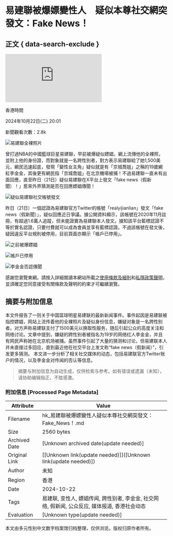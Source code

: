 # 易建聯被爆嫖變性人　疑似本尊社交網突發文：Fake News！

## 正文 { data-search-exclude }


![易建聯被爆嫖變性人](https://ad7.on.cc/mobile/www/delivery/lg.php?bannerid=53567&campaignid=29196&zoneid=1084&loc=1&referer=https%3A%2F%2Fhk.on.cc%2Fhk%2Fbkn%2Fcnt%2Fentertainment%2F20241022%2Fmobile%2Fbkn-20241022200138954-1022_00862_001.html&cb=b9e85cd23a)

香港時間

2024年10月22日(二) 20:01

新聞觀看次數：2.8k

![易建聯全裸照片](https:///hk.on.cc/hk/bkn/cnt/entertainment/20241022/photo/bkn-20241022200138954-1022_00862_001_01p.jpg?20241022140544)

曾打過NBA的中國籃球巨星易建聯，早前被爆疑似嫖娼，網上流傳他的全裸照，並附上他的身份證，而對象就是一名跨性別者，對方表示易建聯給了她1,500美元，網民迅速起底，發現「變性女主角」疑似就是有「京城喬姐」之稱的19歲網紅李金金，其後更有網民指「京城喬姐」在北京機場被捕！不過易建聯一直未有出面回應，直至昨日（21日）疑似易建聯在X平台上發文「fake news（假新聞）！」惹來外界猜測是否在回應嫖娼傳聞！

![疑似易建聯社交帳號發文](https://hk.on.cc/hk/bkn/cnt/entertainment/20241022/photo/bkn-20241022200138954-1022_00862_001_02p.jpg?20241022140544)

昨日（21日）一個認證為易建聯官方Twitter的帳號「realyijianlian」發文「fake news（假新聞）」，疑似回應近日爭議。據公開資料顯示，該帳號在2020年11月註冊，有超過1.6萬人追蹤，但未能證實為易建聯本人發文。據知該平台藍標認證不等於實名認證，只要付費就可以成為會員並享有藍標認證。不過該帳號在發文後，疑因違反平台規則被停用，目前頁面亦顯示「帳戶已停用」。

![之前被爆嫖娼](https://hk.on.cc/hk/bkn/cnt/entertainment/20241022/photo/bkn-20241022200138954-1022_00862_001_03p.jpg?20241022140544)

![帳戶已停用](https://hk.on.cc/hk/bkn/cnt/entertainment/20241022/photo/bkn-20241022200138954-1022_00862_001_05p.jpg?20241022140544)

![李金金否認傳聞](https://hk.on.cc/hk/bkn/cnt/entertainment/20241022/photo/bkn-20241022200138954-1022_00862_001_06p.jpg?20241022140544)

感謝您瀏覽東網。請按入詳細閱讀本網站所載之[使用條款及細則](https://hk.on.cc/disclaimer/index.html)和[私隱政策聲明](https://on.cc/mem/respons.html)，並須確定您同意接受有關條款及聲明的約束才可繼續瀏覽。
<!-- tcd_original_link https://hk.on.cc/hk/bkn/cnt/entertainment/20241022/bkn-20241022200138954-1022_00862_001.html -->


## 摘要与附加信息

<!-- tcd_abstract -->
本文件报告了一则关于中国篮球明星易建联的最新新闻事件。事件起因是易建联被指控嫖娼，网站上流传着他的全裸照片及疑似身份信息，嫌疑对象是一名跨性别者。对方声称易建联支付了1500美元以换取性服务，随后引起公众的高度关注和网络讨论。文章中提到，嫌疑的跨性别者被指名为19岁的网络红人李金金，并且有网民声称她在北京机场被捕。虽然事件引起了大量的猜测和讨论，但易建联本人并未直接过多回应，直到最近他在社交平台上发文称“fake news（假新闻）”，引发更多猜测。 本文进一步分析了相关社交媒体的动态，包括易建联官方Twitter账户的情况，以及李金金对传闻的否认等信息。
<!-- tcd_abstract_end -->

> 摘要与附加信息为自动生成，仅供检索与参考。如有错误或遗漏（未知），请协助编辑指正，不胜感激。

### 附加信息 [Processed Page Metadata]

| Attribute       | Value                                  |
|-----------------|----------------------------------------|
| Filename        | hk_易建聯被爆嫖變性人疑似本尊社交網突發文：Fake_News！.md                             |
| Size            | 2560 bytes                           |
| Archived Date   | [Unknown archived date(update needed)]                             |
| Original Link   | [[Unknown link(update needed)]]([Unknown link(update needed)])                       |
| Author          | 未知                               |
| Region          | 香港                               |
| Date            | 2024-10-22                                 |
| Tags            | 易建联, 变性人, 嫖娼传闻, 跨性别者, 李金金, 社交网络, 假新闻, 公众反应, 媒体报道, 香港社会动态                                 |
| Evaluation            | [Unknown type(update needed)]                                 |
<!-- tcd_table_end -->

本文由多元性别中文数字档案馆归档整理，仅供浏览。版权归原作者所有。
